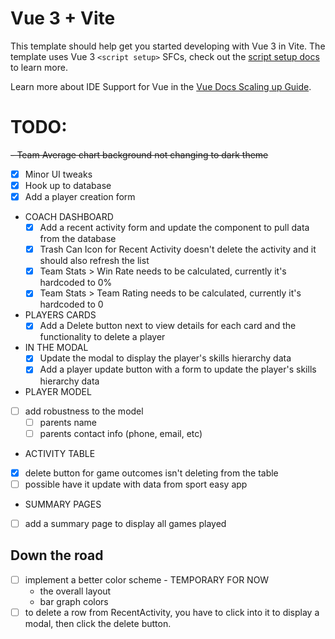 # Vue 3 + Vite

This template should help get you started developing with Vue 3 in Vite. The template uses Vue 3 `<script setup>` SFCs, check out the [script setup docs](https://v3.vuejs.org/api/sfc-script-setup.html#sfc-script-setup) to learn more.

Learn more about IDE Support for Vue in the [Vue Docs Scaling up Guide](https://vuejs.org/guide/scaling-up/tooling.html#ide-support).

# TODO:

~~- Team Average chart background not changing to dark theme~~

- [x] Minor UI tweaks
- [x] Hook up to database
- [x] Add a player creation form

- COACH DASHBOARD
  - [x] Add a recent activity form and update the component to pull data from the database
  - [x] Trash Can Icon for Recent Activity doesn't delete the activity and it should also refresh the list
  - [x] Team Stats > Win Rate needs to be calculated, currently it's hardcoded to 0%
  - [x] Team Stats > Team Rating needs to be calculated, currently it's hardcoded to 0
  
- PLAYERS CARDS
  - [x] Add a Delete button next to view details for each card and the functionality to delete a player

- IN THE MODAL
  - [x] Update the modal to display the player's skills hierarchy data
  - [x] Add a player update button with a form to update the player's skills hierarchy data
  
- PLAYER MODEL
- [ ] add robustness to the model
  - [ ] parents name
  - [ ] parents contact info (phone, email, etc)
  
- ACTIVITY TABLE
- [x] delete button for game outcomes isn't deleting from the table
- [ ] possible have it update with data from sport easy app
  
- SUMMARY PAGES
- [ ] add a summary page to display all games played

## Down the road
- [ ] implement a better color scheme - TEMPORARY FOR NOW
  - the overall layout 
  - bar graph colors
- [ ] to delete a row from RecentActivity, you have to click into it to display a modal, then click the delete button.